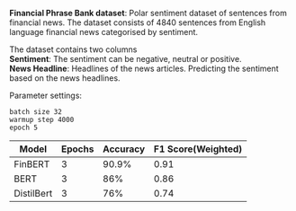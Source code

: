 **Financial Phrase Bank dataset**:
Polar sentiment dataset of sentences from financial news. The dataset consists of 4840 sentences from English language financial news categorised by sentiment. 

The dataset contains two columns <br>
**Sentiment**: The sentiment can be negative, neutral or positive.
<br>
**News Headline**: Headlines of the news articles.
Predicting the sentiment based on the news headlines.
<br>

Parameter settings:

    batch size 32
    warmup step 4000
    epoch 5


| Model | Epochs | Accuracy | F1 Score(Weighted) |
| --- | --- | --- | --- |
| FinBERT| 3 | 90.9% | 0.91|
| BERT | 3 | 86% |0.86|
| DistilBert | 3 | 76% |0.74|























